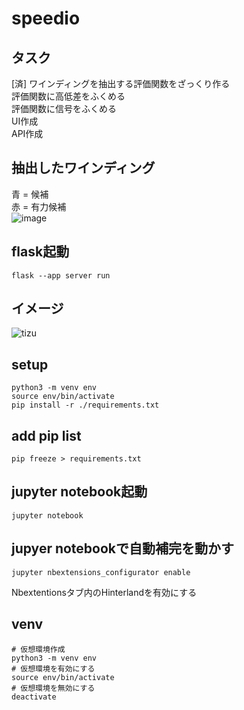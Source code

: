 # speedio

## タスク
[済] ワインディングを抽出する評価関数をざっくり作る  
評価関数に高低差をふくめる    
評価関数に信号をふくめる  
UI作成  
API作成  

## 抽出したワインディング
青 = 候補  
赤 = 有力候補  
![image](https://github.com/ritogk/speedio/assets/72111956/65daca0c-838f-4dcf-88cc-7ba7c43c439f)




## flask起動
```
flask --app server run
```


## イメージ
![tizu](https://github.com/ritogk/speedio/assets/72111956/45f0e260-7a98-4e1a-8178-4b9bad5fdb3b)

## setup
```
python3 -m venv env
source env/bin/activate
pip install -r ./requirements.txt
```

## add pip list
```
pip freeze > requirements.txt
```

## jupyter notebook起動
```
jupyter notebook
```

## jupyer notebookで自動補完を動かす
```
jupyter nbextensions_configurator enable

```
Nbextentionsタブ内のHinterlandを有効にする

## venv
```
# 仮想環境作成
python3 -m venv env
# 仮想環境を有効にする
source env/bin/activate
# 仮想環境を無効にする
deactivate
```
